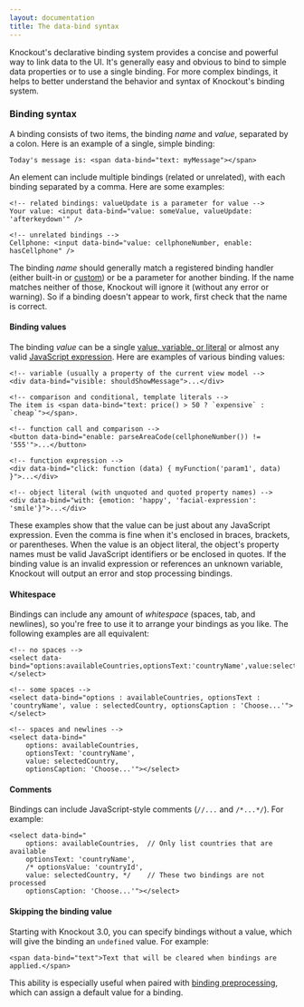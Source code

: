 ```yaml
---
layout: documentation
title: The data-bind syntax
---
```


Knockout's declarative binding system provides a concise and powerful way to link data to the UI. It's generally easy and obvious to bind to simple data properties or to use a single binding. For more complex bindings, it helps to better understand the behavior and syntax of Knockout's binding system.

### Binding syntax

A binding consists of two items, the binding *name* and *value*, separated by a colon. Here is an example of a single, simple binding:

    Today's message is: <span data-bind="text: myMessage"></span>

An element can include multiple bindings (related or unrelated), with each binding separated by a comma. Here are some examples:

    <!-- related bindings: valueUpdate is a parameter for value -->
    Your value: <input data-bind="value: someValue, valueUpdate: 'afterkeydown'" />

    <!-- unrelated bindings -->
    Cellphone: <input data-bind="value: cellphoneNumber, enable: hasCellphone" />

The binding *name* should generally match a registered binding handler (either built-in or [custom](custom-bindings.html)) or be a parameter for another binding. If the name matches neither of those, Knockout will ignore it (without any error or warning). So if a binding doesn't appear to work, first check that the name is correct.

#### Binding values

The binding *value* can be a single [value, variable, or literal](https://developer.mozilla.org/en-US/docs/JavaScript/Guide/Values,_variables,_and_literals) or almost any valid [JavaScript expression](https://developer.mozilla.org/en-US/docs/JavaScript/Guide/Expressions_and_Operators). Here are examples of various binding values:

    <!-- variable (usually a property of the current view model -->
    <div data-bind="visible: shouldShowMessage">...</div>

    <!-- comparison and conditional, template literals -->
    The item is <span data-bind="text: price() > 50 ? `expensive` : `cheap`"></span>.

    <!-- function call and comparison -->
    <button data-bind="enable: parseAreaCode(cellphoneNumber()) != '555'">...</button>

    <!-- function expression -->
    <div data-bind="click: function (data) { myFunction('param1', data) }">...</div>

    <!-- object literal (with unquoted and quoted property names) -->
    <div data-bind="with: {emotion: 'happy', 'facial-expression': 'smile'}">...</div>

These examples show that the value can be just about any JavaScript expression. Even the comma is fine when it's enclosed in braces, brackets, or parentheses. When the value is an object literal, the object's property names must be valid JavaScript identifiers or be enclosed in quotes. If the binding value is an invalid expression or references an unknown variable, Knockout will output an error and stop processing bindings.

#### Whitespace

Bindings can include any amount of *whitespace* (spaces, tab, and newlines), so you're free to use it to arrange your bindings as you like. The following examples are all equivalent:

    <!-- no spaces -->
    <select data-bind="options:availableCountries,optionsText:'countryName',value:selectedCountry,optionsCaption:'Choose...'"></select>

    <!-- some spaces -->
    <select data-bind="options : availableCountries, optionsText : 'countryName', value : selectedCountry, optionsCaption : 'Choose...'"></select>

    <!-- spaces and newlines -->
    <select data-bind="
        options: availableCountries,
        optionsText: 'countryName',
        value: selectedCountry,
        optionsCaption: 'Choose...'"></select>

#### Comments

Bindings can include JavaScript-style comments (`//...` and `/*...*/`). For example:

    <select data-bind="
        options: availableCountries,  // Only list countries that are available
        optionsText: 'countryName',
        /* optionsValue: 'countryId',
        value: selectedCountry, */    // These two bindings are not processed
        optionsCaption: 'Choose...'"></select>

#### Skipping the binding value

Starting with Knockout 3.0, you can specify bindings without a value, which will give the binding an `undefined` value. For example:

    <span data-bind="text">Text that will be cleared when bindings are applied.</span>
   
This ability is especially useful when paired with [binding preprocessing](binding-preprocessing.html), which can assign a default value for a binding.
